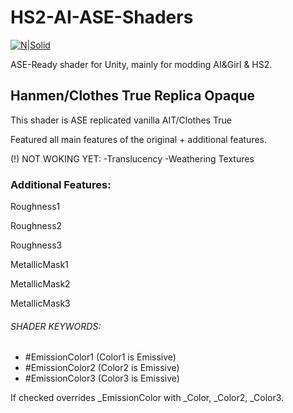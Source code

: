 # HS2-AI-ASE-Shaders
[![N|Solid](http://amplify.pt/wp-content/uploads/2016/08/icon_precise_v1_90.png)](http://amplify.pt/unity/amplify-shader-editor/)

ASE-Ready shader for Unity, mainly for modding AI&Girl & HS2.


## Hanmen/Clothes True Replica Opaque
This shader is ASE replicated vanilla AIT/Clothes True

Featured all main features of the original + additional features.

(!) NOT WOKING YET:
-Translucency
-Weathering Textures

### Additional Features:

Roughness1

Roughness2

Roughness3

MetallicMask1

MetallicMask2

MetallicMask3

###### SHADER KEYWORDS:
- #EmissionColor1 (Color1 is Emissive)
- #EmissionColor2 (Color2 is Emissive)
- #EmissionColor3 (Color3 is Emissive)
 
If checked overrides _EmissionColor with _Color, _Color2, _Color3. 
